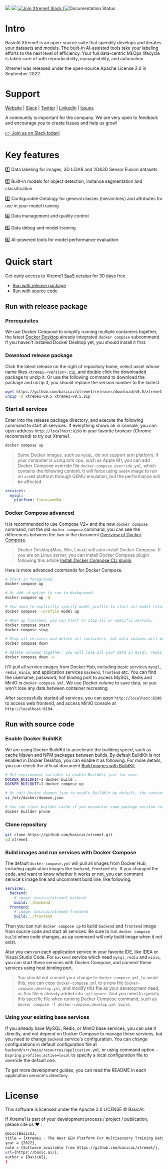 
![](https://img.shields.io/badge/release-v0.5-blue) 
![](https://img.shields.io/badge/license-Apache%202.0-brightgreen)
 <a href="https://join.slack.com/t/basicai/shared_invite/zt-1dd26nn1d-JPK00lwvGdb5XrAfH51Eag">
    <img src="https://img.shields.io/badge/Slack-Join_Chat-white.svg?logo=slack&style=social" alt="Join Xtreme1 Slack" />
  </a>
[![Documentation Status](https://docs.basic.ai/docs)


# Intro #
BasicAI Xtreme1 is an open-source suite that speedily develops and iterates your datasets and models. The built-in AI-assisted tools take your labeling efforts to the next level of efficiency. Your full data-centric MLOps lifecycle is taken care of with reproducibility, manageability, and automation.

Xtreme1 was released under the open-source Apache License 2.0 in September 2022.

# Support #
[Website](https://basic.ai) | [Slack](https://join.slack.com/t/basicai/shared_invite/zt-1dd26nn1d-JPK00lwvGdb5XrAfH51Eag) | [Twitter](https://twitter.com/BasicAIteam) |  [LinkedIn](https://www.linkedin.com/company/basicaius/about/?viewAsMember=true) | [Issues](https://github.com/basicai/xtreme1/issues)

A community is important for the company. We are very open to feedback and encourage you to create Issues and help us grow!

[👉 Join us on Slack today!](https://join.slack.com/t/basicai/shared_invite/zt-1dd26nn1d-JPK00lwvGdb5XrAfH51Eag)

# Key features #

 :one: Data labeling for images, 3D LiDAR and 2D&3D Sensor Fusion datasets
 
 :two: Built-in models for object detection, instance segmentation and classification
 
 :three: Configurable Ontology for general classes (hierarchies) and attributes for use in your model training
 
 :four: Data management and quality control
 
 :five: Data debug and model-training
 
 :six: AI-powered tools for model performance evaluation
 

# Quick start

Get early access to Xtreme1 [SaaS version](https://app.basic.ai/#/login/) for 30 days free.

* [Run with release package](#run-with-release-package)
* [Run with source code](#run-with-source-code)

## Run with release package

### Prerequisites 

We use Docker Compose to simplify running multiple containers together, the latest [Docker Desktop](https://docs.docker.com/desktop/) already integrated `docker compose` subcommand. If you haven't installed Docker Desktop yet, you should install it first.

### Download release package

Click the latest release on the right of repository home, select asset whose name likes `xtreme1-<version>.zip`, and double click the downloaded package to unzip it. Or use the following command to download the package and unzip it, you should replace the version number to the lastest.

```bash
wget https://github.com/basicai/xtreme1/releases/download/v0.5/xtreme1-v0.5.zip
unzip -d xtreme1-v0.5 xtreme1-v0.5.zip
```

### Start all services

Enter into the release package directory, and execute the following command to start all services. If everything shows ok in console, you can open address `http://localhost:8190` in your favorite browser (Chrome recommend) to try out Xtreme1.

```bash
docker compose up
```

> Some Docker images, such as `MySQL`, do not support arm platform, if your computer is using arm cpu, such as Apple M1, you can add Docker Compose override file `docker-compose.override.yml`, which contains the following content. It will force using `amd64` image to run on `arm64` platform through QEMU emulation, but the performance will be affected.

```yaml
services:
  mysql:
    platform: linux/amd64
```

### Docker Compose advanced

It is recommended to use Compose V2+ and the new `docker compose` command, not the old `docker-compose` command, you can see the differences between the two in the document [Overview of Docker Compose](https://docs.docker.com/compose/).

> Docker Desktop(Mac, Win, Linux) will auto install Docker Compose. If you are on Linux server, you can install Docker Compose plugin following this article [Install Docker Compose CLI plugin](https://docs.docker.com/compose/install/compose-plugin/).

Here is more advanced commands for Docker Compose.

```bash
# Start in foreground.
docker compose up

# Or add -d option to run in background.
docker compose up -d

# You need to explicitly specify model profile to start all model related services, the model services need GPU resource.
docker compose --profile model up

# When up finished, you can start or stop all or specific service.
docker compose start
docker compose stop

# Stop all services and delete all containers, but data volumes will be kept.
docker compose down

# Delete volumes together, you will lose all your data in mysql, redis and minio, be careful!
docker compose down -v
```

It'll pull all service images from Docker Hub, including basic services `mysql`, `redis`, `minio`, and application services `backend`, `frontend` etc. You can find the username, password, hot binding port to access MySQL, Redis and MinIO in `docker-compose.yml`. We use Docker volume to save data, so you won't lose any data between container recreating.

After successfully started all services, you can open `http://localhost:8190` to access web frontend, and access MinIO console at `http://localhost:8194`.

## Run with source code

### Enable Docker BuildKit

We are using Docker BuildKit to accelerate the building speed, such as cache Maven and NPM packages between builds. By default BuildKit is not enabled in Docker Desktop, you can enable it as following. For more details, you can check the official document [Build images with BuildKit](https://docs.docker.com/develop/develop-images/build_enhancements/).

```bash
# Set environment variable to enable BuildKit just for once.
DOCKER_BUILDKIT=1 docker build .
DOCKER_BUILDKIT=1 docker compose up

# Or edit Docker daemon.json to enable BuildKit by default, the content can be something like '{ "features": { "buildkit": true } }'.
vi /etc/docker/daemon.json

# You can clear builder cache if you encounter some package version related problem.
docker builder prune
 ```

### Clone repository

```bash
git clone https://github.com/basicai/xtreme1.git
cd xtreme1
```

### Build images and run services with Docker Compose

The default `docker-compose.yml` will pull all images from Docker Hub, including application images like `backend`, `frontend` etc. If you changed the code, and want to know whether it works or not, you can comment service's image line and uncomment build line, like following.

```yaml
services:
  backend:
    # image: basicai/xtreme1-backend
    build: ./backend
  frontend:
    # image: basicai/xtreme1-frontend
    build: ./frontend
```

Then you can run `docker compose up` to build `backend` and `frontend` image from source code and start all services. Be sure to run `docker compose build` when code changes, as up command will only build image when it not exist.

Also you can run each application service in your favorite IDE, like IDEA or Visual Studio Code. For `backend` service which need `mysql`, `redia` and `minio`, you can start these services with Docker Compose, and connect these services using host binding port.

> You should not commit your change to `docker-compose.yml`, to avoid this, you can copy `docker-compose.yml` to a new file `docker-compose.develop.yml`, and modify this file as your development need, as this file is already added into `.gitignore`. And you need to specify this specific file when running Docker Compose command, such as `docker compose -f docker-compose.develop.yml build`.

### Using your existing base services

If you already have MySQL, Redis, or MinIO base services, you can use it directly, and not depend on Docker Compose to manage these services, but you need to change `backend` service's configuration. You can change configurations in default configuration file at `backend/src/main/resources/application.yml`, or using command option `-Dspring.profiles.active=local` to specify a local configuration file to override the default one.

To get more development guides, you can read the README in each application service's directory.


# License #
This software is licensed under the Apache 2.0 LICENSE © BasicAI.

If Xtreme1 is part of your development process / project / publication, please cite us ❤️ :
```bash
@misc{BasicAI,
title = {Xtreme1 - The Next GEN Platform For Multisensory Training Data},
year = {2022},
note = {Software available from https://github.com/basicai/xtreme1/},
url={https://basic.ai/},
author = {BasicAI},
}
